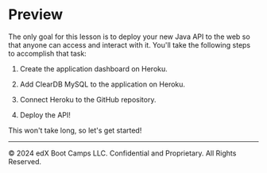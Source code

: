 # Preview

The only goal for this lesson is to deploy your new Java API to the web so that anyone can access and interact with it. You'll take the following steps to accomplish that task:

1. Create the application dashboard on Heroku.

2. Add ClearDB MySQL to the application on Heroku.

3. Connect Heroku to the GitHub repository.

4. Deploy the API!

This won't take long, so let's get started!

---
© 2024 edX Boot Camps LLC. Confidential and Proprietary. All Rights Reserved.